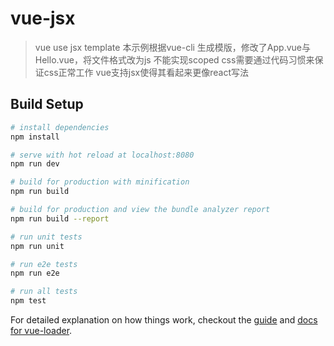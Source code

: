 # vue-jsx

> vue use jsx template
> 本示例根据vue-cli 生成模版，修改了App.vue与Hello.vue，将文件格式改为js
> 不能实现scoped css需要通过代码习惯来保证css正常工作
> vue支持jsx使得其看起来更像react写法

## Build Setup

``` bash
# install dependencies
npm install

# serve with hot reload at localhost:8080
npm run dev

# build for production with minification
npm run build

# build for production and view the bundle analyzer report
npm run build --report

# run unit tests
npm run unit

# run e2e tests
npm run e2e

# run all tests
npm test
```

For detailed explanation on how things work, checkout the [guide](http://vuejs-templates.github.io/webpack/) and [docs for vue-loader](http://vuejs.github.io/vue-loader).
